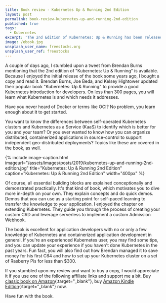 ```yaml
---
title: Book review - Kubernetes Up & Running 2nd Edition
layout: post
permalink: book-review-kubernetes-up-and-running-2nd-edition
published: true
tags: 
  - Kubernetes
excerpt: 'The 2nd Edition of Kubernetes: Up & Running has been released recently. I really liked the first edition, so I sat down and read the new version.'
image: /ebook.jpg
unsplash_user_name: freestocks.org
unsplash_user_ref: freestocks
---
```


A couple of days ago, I stumbled upon a tweet from Brendan Burns mentioning that the 2nd edition of "Kubernetes: Up & Running" is available. Because I enjoyed the initial release of the book some years ago, I bought a copy and read it. Brendan Burns, Joe Beda, and Kelsey Hightower updated their popular book  "Kubernetes: Up & Running" to provide a good Kubernetes introduction for developers. On less than 300 pages, you will learn what Kubernetes is and which needs it addresses.

Have you never heard of Docker or terms like OCI? No problem, you learn enough about it to get started.

You want to know the differences between self-operated Kubernetes clusters and Kubernetes as a Service (KaaS) to identify which is better for you and your team? Or you ever wanted to know how you can organize distributed, containerized applications in source-control to support independent geo-distributed deployments? Topics like these are covered in the book, as well.

{% include image-caption.html imageurl="/assets/images/posts/2019/kubernetes-up-and-running-2nd-edition.jpg"
title="Kubernetes: Up & Running 2nd Edition" caption="Kubernetes: Up & Running 2nd Edition" width="400px" %}

Of course, all essential building blocks are explained conceptionally and demonstrated practically.  It's that kind of book, which motivates you to dive more in-depth on your own. They explain concepts and do quick demos. Demos that you can use as a starting point for self-paced learning to transfer the knowledge to your application. I enjoyed the chapter on extending Kubernetes. They guide you through the process of creating your custom CRD and leverage serverless to implement a custom Admission Webhook.

The book is excellent for application developers with no or only a few knowledge of Kubernetes and containerized application development in general. If you're an experienced Kubernetes user, you may find some tips, and you can update your experience if you haven't done Kubernetes in the past years. Fun fact, you will also find out how Brendan managed it to save money for his first C64 and how to set up your Kubernetes cluster on a set of Rasberry Pis for less than $300.

If you stumbled upon my review and want to buy a copy, I would appreciate it if you use one of the following affiliate links and support me a bit. Buy [classic book on Amazon](https://amzn.to/36uudhZ){:target="_blank"}, buy [Amazon Kindle Edition](https://amzn.to/2NcBL1z){:target="_blank"} now.

Have fun with the book.
